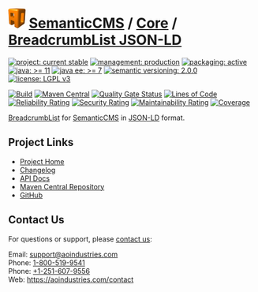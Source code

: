 # [<img src="ao-logo.png" alt="AO Logo" width="35" height="40">](https://github.com/ao-apps) [SemanticCMS](https://github.com/ao-apps/semanticcms) / [Core](https://github.com/ao-apps/semanticcms-core) / [BreadcrumbList JSON-LD](https://github.com/ao-apps/semanticcms-core-breadcrumblist-json-ld)

[![project: current stable](https://semanticcms.com/ao-badges/project-current-stable.svg)](https://aoindustries.com/life-cycle#project-current-stable)
[![management: production](https://semanticcms.com/ao-badges/management-production.svg)](https://aoindustries.com/life-cycle#management-production)
[![packaging: active](https://semanticcms.com/ao-badges/packaging-active.svg)](https://aoindustries.com/life-cycle#packaging-active)  
[![java: &gt;= 11](https://semanticcms.com/ao-badges/java-11.svg)](https://docs.oracle.com/en/java/javase/11/docs/api/)
[![java ee: &gt;= 7](https://semanticcms.com/ao-badges/javaee-7.svg)](https://docs.oracle.com/javaee/7/api/)
[![semantic versioning: 2.0.0](https://semanticcms.com/ao-badges/semver-2.0.0.svg)](http://semver.org/spec/v2.0.0.html)
[![license: LGPL v3](https://semanticcms.com/ao-badges/license-lgpl-3.0.svg)](https://www.gnu.org/licenses/lgpl-3.0)

[![Build](https://github.com/ao-apps/semanticcms-core-breadcrumblist-json-ld/workflows/Build/badge.svg?branch=1.x)](https://github.com/ao-apps/semanticcms-core-breadcrumblist-json-ld/actions?query=workflow%3ABuild)
[![Maven Central](https://maven-badges.herokuapp.com/maven-central/com.semanticcms/semanticcms-core-breadcrumblist-json-ld/badge.svg)](https://maven-badges.herokuapp.com/maven-central/com.semanticcms/semanticcms-core-breadcrumblist-json-ld)
[![Quality Gate Status](https://sonarcloud.io/api/project_badges/measure?branch=1.x&project=com.semanticcms%3Asemanticcms-core-breadcrumblist-json-ld&metric=alert_status)](https://sonarcloud.io/dashboard?branch=1.x&id=com.semanticcms%3Asemanticcms-core-breadcrumblist-json-ld)
[![Lines of Code](https://sonarcloud.io/api/project_badges/measure?branch=1.x&project=com.semanticcms%3Asemanticcms-core-breadcrumblist-json-ld&metric=ncloc)](https://sonarcloud.io/component_measures?branch=1.x&id=com.semanticcms%3Asemanticcms-core-breadcrumblist-json-ld&metric=ncloc)  
[![Reliability Rating](https://sonarcloud.io/api/project_badges/measure?branch=1.x&project=com.semanticcms%3Asemanticcms-core-breadcrumblist-json-ld&metric=reliability_rating)](https://sonarcloud.io/component_measures?branch=1.x&id=com.semanticcms%3Asemanticcms-core-breadcrumblist-json-ld&metric=Reliability)
[![Security Rating](https://sonarcloud.io/api/project_badges/measure?branch=1.x&project=com.semanticcms%3Asemanticcms-core-breadcrumblist-json-ld&metric=security_rating)](https://sonarcloud.io/component_measures?branch=1.x&id=com.semanticcms%3Asemanticcms-core-breadcrumblist-json-ld&metric=Security)
[![Maintainability Rating](https://sonarcloud.io/api/project_badges/measure?branch=1.x&project=com.semanticcms%3Asemanticcms-core-breadcrumblist-json-ld&metric=sqale_rating)](https://sonarcloud.io/component_measures?branch=1.x&id=com.semanticcms%3Asemanticcms-core-breadcrumblist-json-ld&metric=Maintainability)
[![Coverage](https://sonarcloud.io/api/project_badges/measure?branch=1.x&project=com.semanticcms%3Asemanticcms-core-breadcrumblist-json-ld&metric=coverage)](https://sonarcloud.io/component_measures?branch=1.x&id=com.semanticcms%3Asemanticcms-core-breadcrumblist-json-ld&metric=Coverage)

[BreadcrumbList](https://schema.org/BreadcrumbList) for [SemanticCMS](https://github.com/ao-apps/semanticcms) in [JSON-LD](http://json-ld.org/) format.

## Project Links
* [Project Home](https://semanticcms.com/core/breadcrumblist-json-ld/)
* [Changelog](https://semanticcms.com/core/breadcrumblist-json-ld/changelog)
* [API Docs](https://semanticcms.com/core/breadcrumblist-json-ld/apidocs/)
* [Maven Central Repository](https://search.maven.org/artifact/com.semanticcms/semanticcms-core-breadcrumblist-json-ld)
* [GitHub](https://github.com/ao-apps/semanticcms-core-breadcrumblist-json-ld)

## Contact Us
For questions or support, please [contact us](https://aoindustries.com/contact):

Email: [support@aoindustries.com](mailto:support@aoindustries.com)  
Phone: [1-800-519-9541](tel:1-800-519-9541)  
Phone: [+1-251-607-9556](tel:+1-251-607-9556)  
Web: https://aoindustries.com/contact
